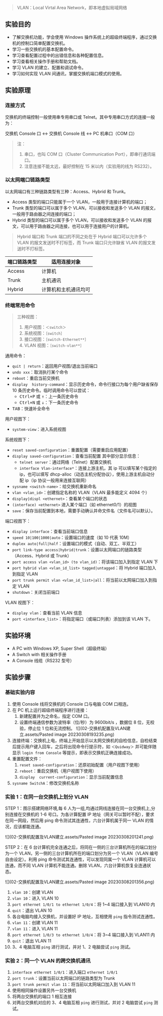 > VLAN：Local Virtal Area Network，即本地虚拟局域网络

## 实验目的

- 了解交换机功能，学会使用 Windows 操作系统上的超级终端程序，通过交换机的控制口简单配置交换机。
- 学习一些交换机的基本配置命令。
- 学习查看配置过程中的出错信息和各种配置信息。
- 学习查看相关操作手册和帮助文档。
- 学习 VLAN 的建立、配置和调试命令。
- 学习如何实现 VLAN 间通讯，掌握交换机端口模式的使用。

## 实验原理

### 连接方式

交换机的终端控制一般使用串专用串口或 Telnet。其中专用串口方式的连接一般为：

交换机 Console 口 ↔ 交换机 Console 线 ↔ PC 机串口（COM 口）

> 注：
>
> 1. 串口，也叫 COM 口（Cluster Communication Port），即串行通讯端口。
> 2. 注意连接不能太远，最好控制在 15 米以内（实验用的线为 RS232）。

### 以太网端口链路类型

以太网端口有三种链路类型有三种：Access、Hybrid 和 Trunk。

- Access 类型的端口只能属于一个 VLAN，一般用于连接计算机的端口；
- Trunk 类型的端口可以属于多个 VLAN，可以接收和发送多个 VLAN 的报文，一般用于路由器之间连接的端口；
- Hybrid 类型的端口可以属于多个 VLAN，可以接收和发送多个 VLAN 的报文，可以用于路由器之间连接，也可以用于连接用户的计算机。

> Hybrid 端口和 Trunk 端口的不同之处在于 Hybrid 端口可以允许多个 VLAN 的报文发送时不打标签，而 Trunk 端口只允许缺省 VLAN 的报文发送时不打标签。

| 端口链路类型 | 适用连接对象         |
| ------------ | -------------------- |
| Access       | 计算机               |
| Trunk        | 主机通讯             |
| Hybrid       | 计算机和主机通讯均可 |

### 终端常用命令

> 三种视图：
>
> 1. 用户视图：`＜switch＞`
> 2. 系统视图：`［switch］`
> 3. 接口视图：`［switch-Ethernet**］`
> 4. VLAN 视图：`［switch-vlan**］`

通用命令：

- `quit | return`：返回用户视图/退出当前端口
- `undo xxx`：取消执行某个命令
- `reboot`：重启当前交换机
- `display  history-command`：显示历史命令，命令行接口为每个用户缺省保存 10 条历史命令。临时调用命令可以尝试：
  - <kbd>Ctrl+P</kbd> 或 <kbd>↑</kbd>：上一条历史命令
  - <kbd>Ctrl+N</kbd> 或 <kbd>↓</kbd>：下一条历史命令
- <kbd>TAB</kbd>：快速补全命令

用户视图下：

- `system-view`：进入系统视图

系统视图下：

- `reset saved-configuration`：重置配置（需要重启应用配置）
- `display saved-configuration`：查看当前配置
  其中部分显示信息：
  - `telnet server`：通过网络（Telnet）配置交换机
  - `interface Vlan-interface*`：连接上游主机，其 ip 可以填写某个指定的 ip，也可以填写 dhcp-alloc（动态主机分配协议），使用上游主机自动分配 ip（ip 协议一般用来连接互联网）
- `sysname <switch-name>`：给交换机重新命名
- `vlan <vlan_id>`：创建指定名称的 VLAN（VLAN 最多能定义 4094 个）
- `display|displ <ethernet>`：查看某个端口的状态
- `(interface) <ethernet>` 进入某个端口（如 ethernet0/1）的视图
- `save`：保存当前配置到本地，需要手动确认并命文件名（文件名可以默认）。

端口视图下：

- `display interface`：查看当前端口信息
- `speed 10|100|1000|auto`：设置端口的速度（如 10 代表 10M）
- `duplex auto|full|half`：设置端口的模式（自动、双工、半双工）
- `port link-type access|hybrid|trunk`：设置以太网端口的链路类型（Access、Hybrid 或 Trunk）
- `port access vlan <vlan_id> (to vlan_id)`：将该端口加入到指定 VLAN 下
- `port hybrid vlan <vlan_id_list> tagged|untagged`：将 Hybrid 端口加入到指定 VLAN
- `port trunk permit vlan <vlan_id_list>|all`：将当前以太网端口加入到指定 VLAN
- `shutdown`：关闭当前端口

VLAN 视图下：

- `display vlan`：查看当前 VLAN 信息
- `port <interface_list>`：将指定端口（或端口列表）添加到该 VLAN 下。

## 实验环境

- A PC with Windows XP, Super Shell（超级终端）
- A Switch with 相关操作手册
- A Console 线缆（RS232 型号）

## 实验步骤

### 基础实验内容

1. 使用 Console 线将交换机的 Console 口与电脑 COM 口相连。
2. 在 PC 机上运行超级终端程序进行连接：
   1. 新建配置并为之命名，指定 COM 口。
   2. 设置终端通信参数为波特率（位/秒）为 9600bit/s ，数据位 8 位，无校验，停止位 1 位和无流控制。
      ![](02-交换机配置及VLAN建立.assets/Pasted image 20230308193235.png)
3. 连接终端：交换机上电，终端上开始显示以太网交换机的自检信息，自检结束后提示用户键入回车，之后将出现命令行提示符，如 `＜Quidway＞` 并可能伴随显示 `login from Console` 等提示，即表示交换机正确连接成功。
4. 重置配置文件：
   1. `reset saved-configuration`：还原初始配置（用户视图下使用）
   2. `reboot`：重启交换机（用户视图下使用）
   3. `display  current-configuration`：显示当前配置信息
5. `sysname SwitchA`：修改交换机名称

### 实验 1：在同一台交换机上划分 VLAN

STEP 1：图示搭建网络环境,每 6 人为一组,均通过网线连接在同一台交换机上,分别连接在交换机的 1-6 号口。为各计算配置 IP 地址（网关可以暂时不配），要求在同一网段，然后用 ping 命令测试其连通性，六台计算机属于同一 VLAN 的情况，应该都能连通。

![](02-交换机配置及VLAN建立.assets/Pasted image 20230308201241.png)

STEP 2：在 6 台计算机完全连通之后，将同在一侧的三台计算机所在的端口划分为一个 VLAN，另一侧的三台计算机所在的端口划分为另一个 VLAN（VLAN 编号自由设定）。利用 ping 命令测试其连通性，可以发现同属一个 VLAN 计算机可以连通，而不同 VLAN 计算机不能连通。删除 VLAN，六台计算机恢复全连通状态。

![](02-交换机配置及VLAN建立.assets/Pasted image 20230308201356.png)

1. `vlan 10`：创建 VLAN
2. `vlan 10`：进入 VLAN 10
3. `port ethernet 1/0/1 to ethernet 1/0/4`：将 1~4 端口接入到 VLAN10 内
4. `quit`：退出 VLAN 10
5. 各台电脑均接入交换机，并设置好 IP 地址，互相使用 `ping` 指令测试连通性。
6. `vlan 11`：创建 VLAN 11
7. `vlan 11`：进入 VLAN 11
8. `port ethernet 1/0/3 to ethernet 1/0/4`：将 3~4 端口接入到 VLAN11 内
9. `quit`：退出 VLAN 11
10. 3、4 电脑互相 `ping` 进行测试，并对 1、2 电脑尝试 `ping` 测试。

### 实验 2：同一个 VLAN 的跨交换机通讯

1. `interface ethernet 1/0/1`：进入端口 `ethernet 1/0/1`
2. `port trunk`：设置当前以太网端口的链路类型为 Trunk
3. `port trunk permit vlan 11`：将当前以太网端口加入到 VLAN 11
4. 使用相同操作设置另外一台交换机
5. 将两台交换机的端口 1 相互连接
6. 对两台交换机对应的 3、4 电脑互相 `ping` 进行测试，并对 2 电脑尝试 `ping` 测试。


